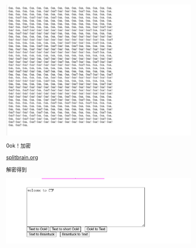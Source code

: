 ![image-20250327205455855](./assets/image-20250327205455855.png)

0ok！加密

 [splitbrain.org](https://www.splitbrain.org/services/ook)

解密得到

![image-20250327205500120](./assets/image-20250327205500120.png)